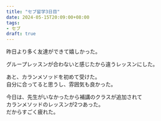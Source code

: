 ```yaml
---
title: "セブ留学3日目"
date: 2024-05-15T20:09:00+08:00
tags:
- セブ
draft: true
---
```


昨日より多く友達ができて嬉しかった。

グループレッスンが合わないと感じたから違うレッスンにした。

あと、カランメソッドを初めて受けた。  
自分に合ってると思うし、雰囲気も良かった。

今日は、先生がいなかったから補講のクラスが追加されて  
カランメソッドのレッスンが2つあった。  
だからすごく疲れた。